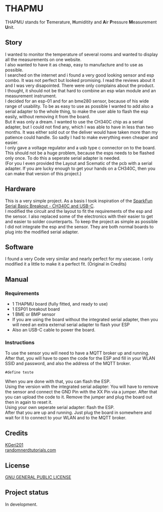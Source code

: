 # THAPMU
THAPMU stands for **T**emerature, **H**umiditity and **A**ir **P**ressure **M**easurement **U**nit.

## Story
I wanted to monitor the temperature of several rooms and wanted to display all the measurements on one website.  
I also wanted to have it as cheap, easy to manufacture and to use as possible.  
I searched on the internet and i found a very good looking sensor and esp combo.
It was not perfect but looked promising.
I read the reviews about it and I was very disapointed.
There were only complains about the product.  
I thought, it should not be that hard to combine an esp wlan module and an measurement instrument.  
I decided for an esp-01 and for an bme280 sensor, because of his wide range of usability.
To be as easy to use as possible I wanted to add also a serial adapter to the whole thing, to make the user able to flash the esp easily, without removing it from the board.  
But it was only a dream. I wanted to use the CH340C chip as a serial adapter, but I could not find any, which I was able to have in less than two months. It was either sold out or the deliver would have taken more than my patience could handle. So sadly I had to make everything even cheaper and easier.  
I only gave a voltage regulator and a usb type c connector on to the board. This should not be a huge problem, because the esps needs to be flashed only once. To do this a seperate serial adapter is needed.  
(For you I even provided the Layout and Scematic of the pcb with a serial adapter. If you are lucky enough to get your hands on a CH340C, then you can make that version of this project.)

## Hardware
This is a very simple project. As a basis I took inspiration of the [SparkFun Serial Basic Breakout - CH340C and USB-C](https://www.sparkfun.com/products/15096).  
I modified the circuit and the layout to fit the requirements of the esp and the sensor. I also replaced some of the electronics with their easier to get and easier to solder counterparts.
To keep the project as simple as possible I did not integrate the esp and the sensor.
They are both normal boards to plug into the modified serial adapter.

## Software
I found a very Code very similar and nearly perfect for my usecase.
I only modified it a little to make it a perfect fit.
(Original in Credits)

## Manual
### Requirements
* 1 THAPMU board (fully fitted, and ready to use)
* 1 ESP01 breakout board
* 1 BME or BMP sensor
* If you are using the board without the integrated serial adapter, then you will need an extra external serial adapter to flash your ESP
* Also an USB-C cable to power the board.

### Instructions
To use the sensor you will need to have a MQTT broker up and running.  
After that, you will have to open the code for the ESP and fill in your WLAN SSID and password, and also the address of the MQTT broker.
```arduino
#define teste
```
When you are done with that, you can flash the ESP.  
Using the version with the integrated serial adapter: You will have to remove the sensor and connect the GND Pin with the XX Pin via a jumper. After that you can upload the code to it. Remove the jumper and plug the board out then in again to reset it.  
Using your own seperate serial adapter: flash the ESP.  
After that you are up and running. Just plug the board in somewhere and wait for it to connect to your WLAN and to the MQTT broker.

## Credits
[KGeri201](https://github.com/KGeri201)  
[randomnerdtutorials.com](https://randomnerdtutorials.com/esp8266-nodemcu-mqtt-publish-bme280-arduino/)

## License
[GNU GENERAL PUBLIC LICENSE](https://choosealicense.com/licenses/gpl-3.0/)

## Project status
In development.

